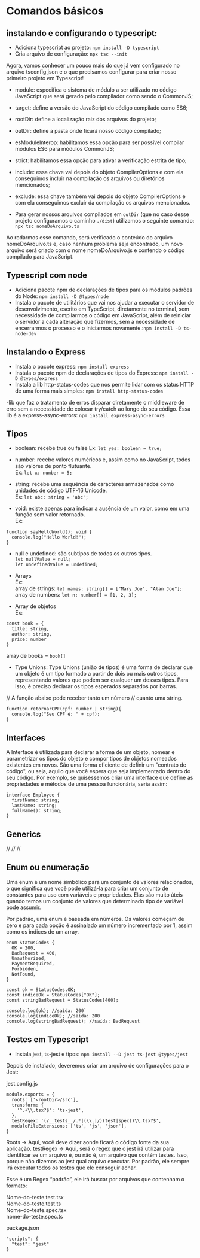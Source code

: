 # Comandos básicos

## instalando e configurando o typescript:
- Adiciona typescript ao projeto: `npm install -D typescript`
- Cria arquivo de configuração: `npx tsc --init`

Agora, vamos conhecer um pouco mais do que já vem configurado no arquivo tsconfig.json e o que precisamos configurar para criar nosso primeiro projeto em Typescript!

- module: especifica o sistema de módulo a ser utilizado no código JavaScript que será gerado pelo compilador como sendo o CommonJS;
- target: define a versão do JavaScript do código compilado como ES6;
- rootDir: define a localização raiz dos arquivos do projeto;
- outDir: define a pasta onde ficará nosso código compilado;
- esModuleInterop: habilitamos essa opção para ser possível compilar módulos ES6 para módulos CommonJS;
- strict: habilitamos essa opção para ativar a verificação estrita de tipo;
- include: essa chave vai depois do objeto CompilerOptions e com ela conseguimos incluir na compilação os arquivos ou diretórios mencionados;
- exclude: essa chave também vai depois do objeto CompilerOptions e com ela conseguimos excluir da compilação os arquivos mencionados.

- Para gerar nossos arquivos compilados em `outDir` (que no caso desse projeto configuramos o caminho `./dist`) utilizamos o 
seguinte comando:
`npx tsc nomeDoArquivo.ts`

Ao rodarmos esse comando, será verificado o conteúdo do arquivo nomeDoArquivo.ts e, caso nenhum problema seja encontrado, um novo arquivo será criado com o nome nomeDoArquivo.js e contendo o código compilado para JavaScript.

## Typescript com node
- Adiciona pacote npm de declarações de tipos para os módulos padrões do Node: `npm install -D @types/node`
- Instala o pacote de utilitários que vai nos ajudar a executar o servidor de desenvolvimento, escrito em TypeScript, diretamente no terminal, sem necessidade de compilarmos o código em JavaScript, além de reiniciar o servidor a cada alteração que fizermos, sem a necessidade de encerrarmos o processo e o iniciarmos novamente.:`npm install -D ts-node-dev`

## Instalando o Express
- Instala o pacote express: `npm install express`
- Instala o pacote npm de declarações de tipos do Express: `npm install -D @types/express`
- Instala a lib http-status-codes que nos permite lidar com os status HTTP de uma forma mais simples: `npm install http-status-codes`


-lib que faz o tratamento de erros disparar diretamente o middleware de erro sem a necessidade de colocar try/catch ao longo do seu código. Essa lib é a express-async-errors: `npm install express-async-errors`

## Tipos

- boolean: recebe true ou false
Ex: `let yes: boolean = true;`

- number: recebe valores numéricos e, assim como no JavaScript, todos são valores de ponto flutuante.<br>
Ex: `let x: number = 5;`

- string: recebe uma sequência de caracteres armazenados como unidades de código UTF-16 Unicode.<br>
Ex: `let abc: string = 'abc';`

- void: existe apenas para indicar a ausência de um valor, como em uma função sem valor retornado.<br>
Ex: 
```
function sayHelloWorld(): void {
  console.log("Hello World!");
}
```

- null e undefined: são subtipos de todos os outros tipos.<br>
`let nullValue = null;`<br>
`let undefinedValue = undefined;`

- Arrays<br>
Ex: <br>
  array de strings: `let names: string[] = ["Mary Joe", "Alan Joe"];`<br>
  array de numbers: `let n: number[] = [1, 2, 3];`

- Array de objetos<br>
Ex:

```
const book = {
  title: string,
  author: string,
  price: number
}
```

array de books = `book[]`

- Type Unions:
Type Unions (união de tipos) é uma forma de declarar que um objeto é um tipo formado a partir de dois ou mais outros tipos, representando valores que podem ser qualquer um desses tipos. Para isso, é preciso declarar os tipos esperados separados por barras.

// A função abaixo pode receber tanto um número
// quanto uma string.
```
function retornarCPF(cpf: number | string){
  console.log("Seu CPF é: " + cpf);
}
```

## Interfaces

A Interface é utilizada para declarar a forma de um objeto, nomear e parametrizar os tipos do objeto e compor tipos de objetos nomeados existentes em novos. São uma forma eficiente de definir um "contrato de código", ou seja, aquilo que você espera que seja implementado dentro do seu código.
Por exemplo, se quiséssemos criar uma interface que define as propriedades e métodos de uma pessoa funcionária, seria assim:

```
interface Employee {
  firstName: string;
  lastName: string;
  fullName(): string;
}
```

## Generics

//
//
//

## Enum ou enumeração

Uma enum é um nome simbólico para um conjunto de valores relacionados, o que significa que você pode utilizá-la para criar um conjunto de constantes para uso com variáveis e propriedades.
Elas são muito úteis quando temos um conjunto de valores que determinado tipo de variável pode assumir.

Por padrão, uma enum é baseada em números. Os valores começam de zero e para cada opção é assinalado um número incrementado por 1, assim como os índices de um array.

```
enum StatusCodes {
  OK = 200,
  BadRequest = 400,
  Unauthorized,
  PaymentRequired,
  Forbidden,
  NotFound,
}

const ok = StatusCodes.OK;
const indiceOk = StatusCodes["OK"];
const stringBadRequest = StatusCodes[400];

console.log(ok); //saída: 200`
console.log(indiceOk); //saída: 200
console.log(stringBadRequest); //saída: BadRequest
```

## Testes em Typescript

- Instala jest, ts-jest e tipos: `npm install --D jest ts-jest @types/jest`

Depois de instalado, deveremos criar um arquivo de configurações para o Jest: 

jest.config.js
  ```
  module.exports = {
    roots: ['<rootDir>/src'],
    transform: {
      '^.+\\.tsx?$': 'ts-jest',
    },
    testRegex: '(/__tests__/.*|(\\.|/)(test|spec))\\.tsx?$',
    moduleFileExtensions: ['ts', 'js', 'json'],
  }
  ```

Roots -> Aqui, você deve dizer aonde ficará o código fonte da sua aplicação.
testRegex -> Aqui, será o regex que o jest irá utilizar para identificar se um arquivo é, ou não é, um arquivo que contém testes. Isso, porque não dizemos ao jest qual arquivo executar. Por padrão, ele sempre irá executar todos os testes que ele conseguir achar.

Esse é um Regex “padrão”, ele irá buscar por arquivos que contenham o formato:

Nome-do-teste.test.tsx<br>
Nome-do-teste.test.ts<br>
Nome-do-teste.spec.tsx<br>
nome-do-teste.spec.ts


package.json
```  
"scripts": {
  "test": "jest"
}
```
